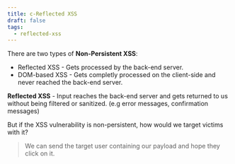 ```yaml
---
title: c-Reflected XSS
draft: false
tags:
  - reflected-xss
---
```

There are two types of **Non-Persistent XSS**:

- Reflected XSS - Gets processed by the back-end server.
- DOM-based XSS - Gets completly processed on the client-side and never reached the back-end server.

**Reflected XSS** - Input reaches the back-end server and gets returned to us without being filtered or sanitized. (e.g error messages, confirmation messages)

But if the XSS vulnerability is non-persistent, how would we target victims with it?

> We can send the target user containing our payload and hope they click on it.


